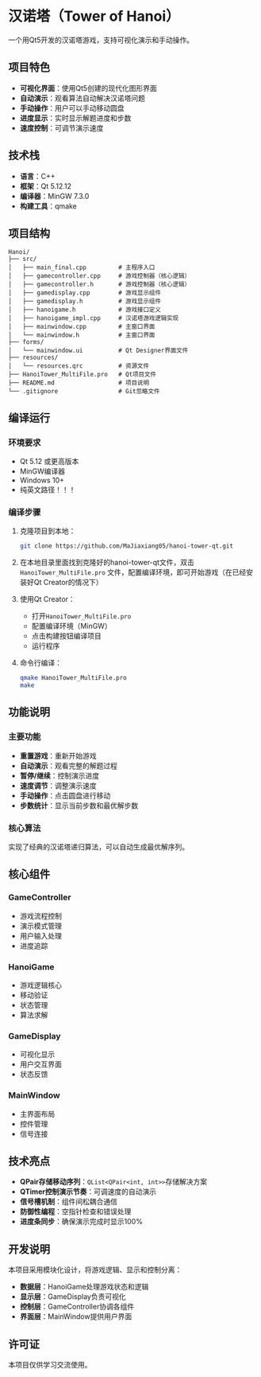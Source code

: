 # 汉诺塔（Tower of Hanoi）

一个用Qt5开发的汉诺塔游戏，支持可视化演示和手动操作。

##  项目特色

- **可视化界面**：使用Qt5创建的现代化图形界面
- **自动演示**：观看算法自动解决汉诺塔问题
- **手动操作**：用户可以手动移动圆盘
- **进度显示**：实时显示解题进度和步数
- **速度控制**：可调节演示速度

##  技术栈

- **语言**：C++
- **框架**：Qt 5.12.12
- **编译器**：MinGW 7.3.0
- **构建工具**：qmake

##  项目结构

```
Hanoi/
├── src/
│   ├── main_final.cpp         # 主程序入口
│   ├── gamecontroller.cpp     # 游戏控制器（核心逻辑）
│   ├── gamecontroller.h       # 游戏控制器（核心逻辑）
│   ├── gamedisplay.cpp        # 游戏显示组件
│   ├── gamedisplay.h          # 游戏显示组件
│   ├── hanoigame.h            # 游戏接口定义
│   ├── hanoigame_impl.cpp     # 汉诺塔游戏逻辑实现
│   ├── mainwindow.cpp         # 主窗口界面
│   └── mainwindow.h           # 主窗口界面
├── forms/
│   └── mainwindow.ui          # Qt Designer界面文件
├── resources/
│   └── resources.qrc          # 资源文件
├── HanoiTower_MultiFile.pro   # Qt项目文件
├── README.md                  # 项目说明
└── .gitignore                 # Git忽略文件
```

##  编译运行

### 环境要求
- Qt 5.12 或更高版本
- MinGW编译器
- Windows 10+
- 纯英文路径！！！

### 编译步骤
1. 克隆项目到本地：
   ```bash
   git clone https://github.com/MaJiaxiang05/hanoi-tower-qt.git
   ```
   
2. 在本地目录里面找到克隆好的hanoi-tower-qt文件，双击`HanoiTower_MultiFile.pro`
   文件，配置编译环境，即可开始游戏（在已经安装好Qt Creator的情况下）
   
3. 使用Qt Creator：
   - 打开`HanoiTower_MultiFile.pro`
   - 配置编译环境（MinGW）
   - 点击构建按钮编译项目
   - 运行程序

4. 命令行编译：
   ```bash
   qmake HanoiTower_MultiFile.pro
   make
   ```

##  功能说明

### 主要功能
- **重置游戏**：重新开始游戏
- **自动演示**：观看完整的解题过程
- **暂停/继续**：控制演示进度
- **速度调节**：调整演示速度
- **手动操作**：点击圆盘进行移动
- **步数统计**：显示当前步数和最优解步数

### 核心算法
实现了经典的汉诺塔递归算法，可以自动生成最优解序列。

##  核心组件

### GameController
- 游戏流程控制
- 演示模式管理
- 用户输入处理
- 进度追踪

### HanoiGame
- 游戏逻辑核心
- 移动验证
- 状态管理
- 算法求解

### GameDisplay
- 可视化显示
- 用户交互界面
- 状态反馈

### MainWindow
- 主界面布局
- 控件管理
- 信号连接

##  技术亮点

- **QPair存储移动序列**：`QList<QPair<int, int>>`存储解决方案
- **QTimer控制演示节奏**：可调速度的自动演示
- **信号槽机制**：组件间松耦合通信
- **防御性编程**：空指针检查和错误处理
- **进度条同步**：确保演示完成时显示100%

##  开发说明

本项目采用模块化设计，将游戏逻辑、显示和控制分离：
- **数据层**：HanoiGame处理游戏状态和逻辑
- **显示层**：GameDisplay负责可视化
- **控制层**：GameController协调各组件
- **界面层**：MainWindow提供用户界面

##  许可证

本项目仅供学习交流使用。
